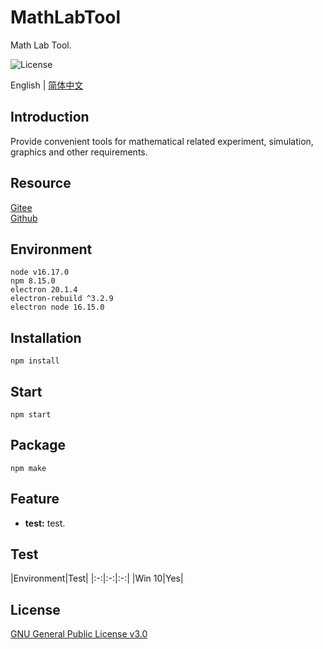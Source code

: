 # MathLabTool

Math Lab Tool.

![License](https://img.shields.io/badge/license-GPL%20v3-blue)

English | [简体中文](./README_zh.md)

## Introduction

Provide convenient tools for mathematical related experiment, simulation, graphics and other requirements.

## Resource

[Gitee](https://gitee.com/xxyjskx1987/MathLabTool)  
[Github](https://github.com/xxyjskx1987/MathLabTool)

## Environment

```
node v16.17.0
npm 8.15.0
electron 20.1.4
electron-rebuild ^3.2.9
electron node 16.15.0
```

## Installation

```
npm install
```

## Start

```
npm start
```

## Package

```
npm make
```

## Feature

- **test:** test.  

## Test

|Environment|Test|
|:-:|:-:|:-:|
|Win 10|Yes|

## License

[GNU General Public License v3.0](./LICENSE)